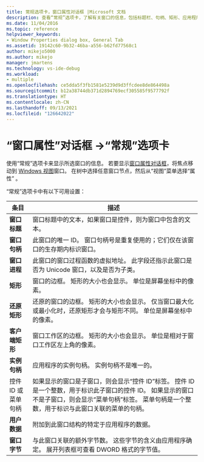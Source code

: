 ```yaml
---
title: 常规选项卡，窗口属性对话框 |Microsoft 文档
description: 查看“常规”选项卡，了解有关窗口的信息，包括标题栏、句柄、矩形、应用程序实例句柄、菜单句柄和用户数据。
ms.date: 11/04/2016
ms.topic: reference
helpviewer_keywords:
- Window Properties dialog box, General Tab
ms.assetid: 19142c60-9b32-46ba-a556-b62fd77568c1
author: mikejo5000
ms.author: mikejo
manager: jmartens
ms.technology: vs-ide-debug
ms.workload:
- multiple
ms.openlocfilehash: ce5dda5f3fb1581e5239d9d3ffcdee8de864498a
ms.sourcegitcommit: b12a38744db371d2894769ecf305585f9577792f
ms.translationtype: HT
ms.contentlocale: zh-CN
ms.lasthandoff: 09/13/2021
ms.locfileid: "126642022"
---
```

# <a name="general-tab-window-properties-dialog-box"></a>“窗口属性”对话框 ->“常规”选项卡
使用“常规”选项卡来显示所选窗口的信息。 若要显示[窗口属性对话框](../debugger/window-properties-dialog-box.md)，将焦点移动到 [Windows 视图](../debugger/windows-view.md)窗口。 在树中选择任意窗口节点，然后从“视图”菜单选择“属性” 。

 “常规”选项卡中有以下可用设置：

|条目|描述|
|-----------|-----------------|
|**窗口标题**|窗口标题中的文本，如果窗口是控件，则为窗口中包含的文本。|
|**窗口句柄**|此窗口的唯一 ID。 窗口句柄号是重复使用的；它们仅在该窗口的生存期内标识窗口。|
|**窗口进程**|此窗口的窗口过程函数的虚拟地址。 此字段还指示此窗口是否为 Unicode 窗口，以及是否为子类。|
|**矩形**|窗口的边框。 矩形的大小也会显示。 单位是屏幕坐标中的像素。|
|**还原矩形**|还原的窗口的边框。 矩形的大小也会显示。 仅当窗口最大化或最小化时，还原矩形才会与矩形不同。 单位是屏幕坐标中的像素。|
|**客户端矩形**|窗口工作区的边框。 矩形的大小也会显示。 单位是相对于窗口工作区左上角的像素。|
|**实例句柄**|应用程序的实例句柄。 实例句柄不是唯一的。|
|控件 ID 或菜单句柄|如果显示的窗口是子窗口，则会显示“控件 ID”标签。 控件 ID 是一个整数，用于标识此子窗口的控件 ID。 如果显示的窗口不是子窗口，则会显示“菜单句柄”标签。 菜单句柄是一个整数，用于标识与此窗口关联的菜单的句柄。|
|**用户数据**|附加到此窗口结构的特定于应用程序的数据。|
|**窗口字节**|与此窗口关联的额外字节数。 这些字节的含义由应用程序确定。 展开列表框可查看 DWORD 格式的字节值。|